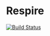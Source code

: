 # Respire
[![Build Status](https://ci.remicaillot.fr/api/badges/strowbeary/Respire/status.svg)](https://ci.remicaillot.fr/strowbeary/Respire)
